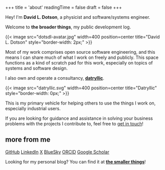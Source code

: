 +++
title = 'about'
readingTime = false
draft = false
+++

Hey! I'm **David L. Dotson**, a physicist and software/systems engineer.

Welcome to **the broader things**, my public development log.

{{< image src="dotsdl-avatar.jpg" width=400 position=center title="David L. Dotson" style="border-width: 2px;" >}}

Most of my work comprises open source software engineering, and this means I can share much of what I work on freely and publicly.
This space functions as a kind of scratch pad for this work, especially on topics of systems and software design. 

I also own and operate a consultancy, [**datryllic**](https://datryllic.com/).

{{< image src="datryllic.svg" width=400 position=center title="Datryllic" style="border-width: 0px;" >}}

This is my primary vehicle for helping others to use the things I work on, especially industrial users.

If you are looking for guidance and assistance in solving your business problems with the projects I contribute to, feel free to [get in touch](https://datryllic.com/contact/)!

## more from me

[GitHub](https://github.com/dotsdl)
[LinkedIn](https://www.linkedin.com/in/dotsdl/)
[ X](//x.com/dotsdl)
[BlueSky](https://bsky.app/profile/dotsdl.bsky.social)
[ORCID](https://orcid.org/0000-0001-5879-2942)
[Google Scholar](https://scholar.google.com/citations?user=tN3FOxgAAAAJ)

Looking for my personal blog?
You can find it at [**the smaller things**](https://smallerthings.org/)!

